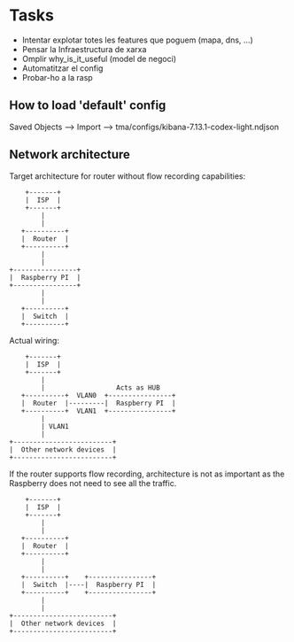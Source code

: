 # Tasks

- Intentar explotar totes les features que poguem (mapa, dns, ...)
- Pensar la Infraestructura de xarxa
- Omplir why_is_it_useful (model de negoci)
- Automatitzar el config
- Probar-ho a la rasp

## How to load 'default' config

Saved Objects --> Import --> tma/configs/kibana-7.13.1-codex-light.ndjson

## Network architecture

Target architecture for router without flow recording capabilities:
```
    +-------+
    |  ISP  |
    +-------+
        |
        |
   +----------+
   |  Router  |
   +----------+
        |
        |
+----------------+
|  Raspberry PI  |
+----------------+
        |
        |
   +----------+
   |  Switch  |
   +----------+
```

Actual wiring:

```
    +-------+
    |  ISP  |
    +-------+
        |
        |                  Acts as HUB
   +----------+  VLAN0  +----------------+
   |  Router  |---------|  Raspberry PI  |
   +----------+  VLAN1  +----------------+
        |
        | VLAN1
        |
+-------------------------+
|  Other network devices  |
+-------------------------+
```

If the router supports flow recording, architecture is not as important as the Raspberry does not need to see all the traffic.
```
    +-------+
    |  ISP  |
    +-------+
        |
        |
   +----------+
   |  Router  |
   +----------+
        |
        |
   +----------+    +----------------+
   |  Switch  |----|  Raspberry PI  |
   +----------+    +----------------+
        |
        |
+-------------------------+
|  Other network devices  |
+-------------------------+
```

